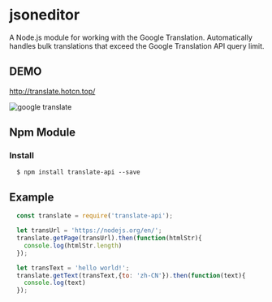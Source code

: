 # jsoneditor
A Node.js module for working with the Google Translation.
Automatically handles bulk translations that exceed the Google Translation API query limit.

## DEMO
http://translate.hotcn.top/

<img alt="google translate" src="https://raw.githubusercontent.com/yixianle/google-translate/master/public/demo.gif">

## Npm Module

### Install
```
  $ npm install translate-api --save
```

## Example

```javascript
  const translate = require('translate-api');

  let transUrl = 'https://nodejs.org/en/';
  translate.getPage(transUrl).then(function(htmlStr){
    console.log(htmlStr.length)
  });

  let transText = 'hello world!';
  translate.getText(transText,{to: 'zh-CN'}).then(function(text){
    console.log(text)
  });

```